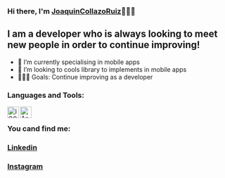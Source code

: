 ### Hi there, I'm [JoaquinCollazoRuiz][website]🙋🏻‍♂️

## I am a developer who is always looking to meet new people in order to continue improving!

- 🔨 I’m currently specialising in mobile apps
- 🔎 I’m looking to cools library to implements in mobile apps
- 👨🏻‍💻 Goals: Continue improving as a developer


### Languages and Tools:

<img align="left" alt="iOS" width="26px" src="https://is3-ssl.mzstatic.com/image/thumb/Purple115/v4/ec/70/a6/ec70a6ff-fbbb-f924-0b05-cfa0028e3269/Xcode-85-220-0-4-2x.png/1200x630bb.png"/>
<img align="left" alt="Android" width="26px" src="https://developer.android.com/static/studio/images/new-studio-logo-1.png"/>

<br />

### You cand find me:
### [Linkedin][linkedin]
### [Instagram][instagram]



[website]: https://linkedin.com/in/joaquincollazoruiz
[instagram]: https://instagram.com/joaquincollazoruiz
[linkedin]: https://linkedin.com/in/joaquincollazoruiz

